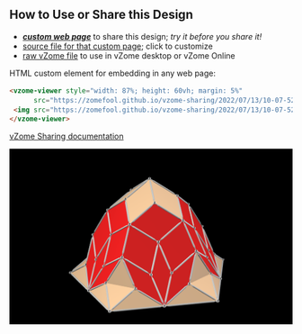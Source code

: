 
## How to Use or Share this Design

 - [***custom web page***][post] to share this design; *try it before you share it!*
 - [source file for that custom page][source]; click to customize
 - [raw vZome file][raw] to use in vZome desktop or vZome Online
 
 HTML custom element for embedding in any web page:
 ```html
<vzome-viewer style="width: 87%; height: 60vh; margin: 5%"
       src="https://zomefool.github.io/vzome-sharing/2022/07/13/10-07-52-Blue-Bell-Octahedra/Blue-Bell-Octahedra.vZome" >
  <img src="https://zomefool.github.io/vzome-sharing/2022/07/13/10-07-52-Blue-Bell-Octahedra/Blue-Bell-Octahedra.png" />
</vzome-viewer>
 ```

[vZome Sharing documentation](https://vzome.github.io/vzome/sharing.html#how-it-works)

![Image](<Blue-Bell-Octahedra.png>)


[post]: <https://zomefool.github.io/vzome-sharing/2022/07/13/Blue-Bell-Octahedra-10-07-52.html>
[source]: <https://github.com/zomefool/vzome-sharing/edit/main/_posts/2022-07-13-Blue-Bell-Octahedra-10-07-52.md>
[raw]: <https://raw.githubusercontent.com/zomefool/vzome-sharing/main/2022/07/13/10-07-52-Blue-Bell-Octahedra/Blue-Bell-Octahedra.vZome>